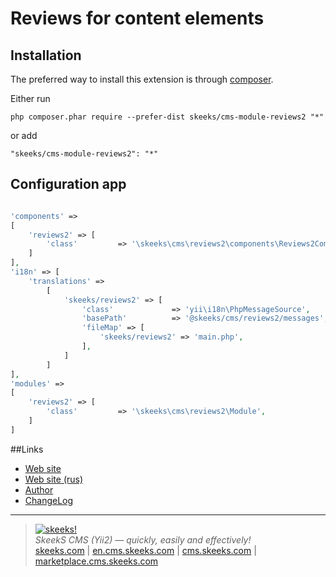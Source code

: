 Reviews for content elements
===================================

Installation
------------

The preferred way to install this extension is through [composer](http://getcomposer.org/download/).

Either run

```
php composer.phar require --prefer-dist skeeks/cms-module-reviews2 "*"
```

or add

```
"skeeks/cms-module-reviews2": "*"
```

Configuration app
----------

```php

'components' =>
[
    'reviews2' => [
        'class'         => '\skeeks\cms\reviews2\components\Reviews2Component',
    ]
],
'i18n' => [
    'translations' =>
        [
            'skeeks/reviews2' => [
                'class'             => 'yii\i18n\PhpMessageSource',
                'basePath'          => '@skeeks/cms/reviews2/messages',
                'fileMap' => [
                    'skeeks/reviews2' => 'main.php',
                ],
            ]
        ]
],
'modules' =>
[
    'reviews2' => [
        'class'         => '\skeeks\cms\reviews2\Module',
    ]
]

```

##Links
* [Web site](http://en.cms.skeeks.com)
* [Web site (rus)](http://cms.skeeks.com)
* [Author](http://skeeks.com)
* [ChangeLog](https://github.com/skeeks-cms/cms-module-reviews2/blob/master/CHANGELOG.md)


___

> [![skeeks!](https://gravatar.com/userimage/74431132/13d04d83218593564422770b616e5622.jpg)](http://skeeks.com)  
<i>SkeekS CMS (Yii2) — quickly, easily and effectively!</i>  
[skeeks.com](http://skeeks.com) | [en.cms.skeeks.com](http://en.cms.skeeks.com) | [cms.skeeks.com](http://cms.skeeks.com) | [marketplace.cms.skeeks.com](http://marketplace.cms.skeeks.com)


